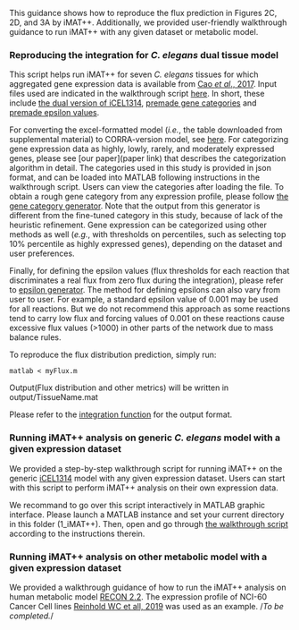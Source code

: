 This guidance shows how to reproduce the flux prediction in Figures 2C, 2D, and 3A by iMAT++. Additionally, we provided user-friendly walkthrough guidance to run iMAT++ with any given dataset or metabolic model.

### Reproducing the integration for <i>C. elegans</i> dual tissue model

This script helps run iMAT++ for seven <i>C. elegans</i> tissues for which aggregated gene expression data is available from [Cao <i>et al</i>., 2017](https://pubmed.ncbi.nlm.nih.gov/28818938/). Input files used are indicated in the walkthrough script [here](myFlux.m). In short, these include [the dual version of iCEL1314](./../input/Tissue.mat), [premade gene categories](./../input/geneCategories.json) and [premade epsilon values](./../input/epsilon.json). 

For converting the excel-formatted model (<i>i.e.</i>, the table downloaded from supplemental material) to CORRA-version model, see [here](makeWormModel.m). For categorizing gene expression data as highly, lowly, rarely, and moderately expressed genes, please see [our paper](paper link) that describes the categorization algorithm in detail. The categories used in this study is provided in json format, and can be loaded into MATLAB following instructions in the walkthrough script. Users can view the categories after loading the file. To obtain a rough gene category from any expression profile, please follow [the gene category generator](./scripts/makeGeneCategories.m). Note that the output from this generator is different from the fine-tuned category in this study, because of lack of the heuristic refinement. Gene expression can be categorized using other methods as well (<i>e.g.</i>, with thresholds on percentiles, such as selecting top 10% percentile as highly expressed genes), depending on the dataset and user preferences. 

Finally, for defining the epsilon values (flux thresholds for each reaction that discriminates a real flux from zero flux during the integration), please refer to [epsilon generator](./../bins/makeEpsilonSeq.m). The method for defining epsilons can also vary from user to user. For example, a standard epsilon value of 0.001 may be used for all reactions. But we do not recommend this approach as some reactions tend to carry low flux and forcing values of 0.001 on these reactions cause excessive flux values (>1000) in other parts of the network due to mass balance rules.

To reproduce the flux distribution prediction, simply run:
```
matlab < myFlux.m
```
Output(Flux distribution and other metrics) will be written in output/TissueName.mat

Please refer to the [integration function](scripts/IMATplusplus.m) for the output format.

### Running iMAT++ analysis on generic <i>C. elegans</i> model with a given expression dataset

We provided a step-by-step walkthrough script for running iMAT++ on the generic [iCEL1314](http://wormflux.umassmed.edu/index.html) model with any given expression dataset. Users can start with this script to perform iMAT++ analysis on their own expression data. 

We recommand to go over this script interactively in MATLAB graphic interface. Please launch a MATLAB instance and set your current directory in this folder (1_iMAT++). Then, open and go through [the walkthrough script](walkthrough_generic.m) according to the instructions therein.

### Running iMAT++ analysis on other metabolic model with a given expression dataset

We provided a walkthrough guidance of how to run the iMAT++ analysis on human metabolic model [RECON 2.2](https://pubmed.ncbi.nlm.nih.gov/27358602/). The expression profile of NCI-60 Cancer Cell lines [Reinhold WC et all, 2019](https://cancerres.aacrjournals.org/content/79/13/3514.long) was used as an example.
/*To be completed.*/
